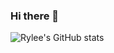 ### Hi there 👋


![Rylee's GitHub stats](https://github-readme-stats.vercel.app/api?username=RyleeMH&count_private=true&show_icons=true&theme=gruvbox&)

<!--
**RyleeMH/RyleeMH** is a ✨ _special_ ✨ repository because its `README.md` (this file) appears on your GitHub profile.

Here are some ideas to get you started:

- 🔭 I’m currently working on ...
- 🌱 I’m currently learning ...
- 👯 I’m looking to collaborate on ...
- 🤔 I’m looking for help with ...
- 💬 Ask me about ...
- 📫 How to reach me: ...
- 😄 Pronouns: ...
- ⚡ Fun fact: ...
-->
